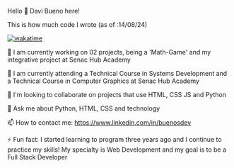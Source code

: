 Hello 👋
Davi Bueno here!

This is how much code I wrote (as of :14/08/24)

[![wakatime](https://wakatime.com/badge/user/14e75f44-94d0-4ad8-9a79-459b03179129.svg)](https://wakatime.com/@14e75f44-94d0-4ad8-9a79-459b03179129 )

🔭 I am currently working on 02 projects, being a 'Math-Game' and my integrative project at Senac Hub Academy

🌱 I am currently attending a Technical Course in Systems Development and a Technical Course in Computer Graphics at Senac Hub Academy

👯 I'm looking to collaborate on projects that use HTML, CSS JS and Python

💬 Ask me about Python, HTML, CSS and technology

📫 How to contact me: https://www.linkedin.com/in/buenosdev

⚡ Fun fact: I started learning to program three years ago and I continue to practice my skills! My specialty is Web Development and my goal is to be a Full Stack Developer
